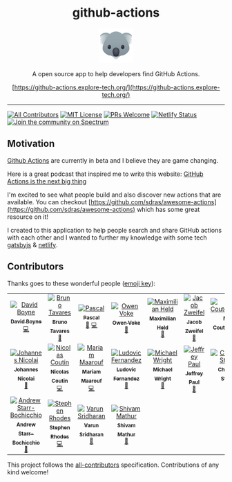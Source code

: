 <div align="center">
<h1>github-actions</h1>
<a href="https://www.emojione.com/emoji/1f428">
<img height="80" width="80" alt="goat" src="./animal.png" />
</a>

<p>A open source app to help developers find GitHub Actions.</p>

[https://github-actions.explore-tech.org/](https://github-actions.explore-tech.org/)

</div>

<hr/>

[![All Contributors](https://img.shields.io/badge/all_contributors-18-orange.svg?style=flat-square)](#contributors-) [![MIT License][license-badge]][license] [![PRs Welcome][prs-badge]][prs]
[![Netlify Status](https://api.netlify.com/api/v1/badges/135bba3e-819f-41a7-86f7-bc93cfecd07d/deploy-status)](https://app.netlify.com/sites/github-actions/deploys)
[![Join the community on Spectrum][spectrum-badge]][spectrum]

## Motivation

[Github Actions](https://css-tricks.com/introducing-github-actions/) are currently in beta and I believe they are game changing.

Here is a great podcast that inspired me to write this website: [GitHub Actions is the next big thing](https://changelog.com/podcast/331)

I'm excited to see what people build and also discover new actions that are available. You can checkout [https://github.com/sdras/awesome-actions](https://github.com/sdras/awesome-actions) which has some great resource on it!

I created to this application to help people search and share GitHub actions with each other and I wanted to further my knowledge with some tech [gatsbyjs](https://www.gatsbyjs.org/) & [netlify](https://www.netlify.com/).

## Contributors

Thanks goes to these wonderful people ([emoji key](https://github.com/all-contributors/all-contributors#emoji-key)):

<!-- ALL-CONTRIBUTORS-LIST:START - Do not remove or modify this section -->
<!-- prettier-ignore-start -->
<!-- markdownlint-disable -->
<table>
  <tr>
    <td align="center"><a href="https://medium.com/@boyney123"><img src="https://avatars1.githubusercontent.com/u/3268013?v=4" width="100px;" alt="David Boyne"/><br /><sub><b>David Boyne</b></sub></a><br /><a href="https://github.com/boyney123/github-actions/commits?author=boyney123" title="Code">💻</a></td>
    <td align="center"><a href="http://bltavares.com"><img src="https://avatars1.githubusercontent.com/u/109474?v=4" width="100px;" alt="Bruno Tavares"/><br /><sub><b>Bruno Tavares</b></sub></a><br /><a href="https://github.com/boyney123/github-actions/commits?author=bltavares" title="Documentation">📖</a></td>
    <td align="center"><a href="https://twitter.com/pascalgn"><img src="https://avatars2.githubusercontent.com/u/432333?v=4" width="100px;" alt="Pascal"/><br /><sub><b>Pascal</b></sub></a><br /><a href="https://github.com/boyney123/github-actions/commits?author=pascalgn" title="Documentation">📖</a> <a href="https://github.com/boyney123/github-actions/commits?author=pascalgn" title="Code">💻</a></td>
    <td align="center"><a href="https://pxgamer.xyz"><img src="https://avatars0.githubusercontent.com/u/1899334?v=4" width="100px;" alt="Owen Voke"/><br /><sub><b>Owen Voke</b></sub></a><br /><a href="https://github.com/boyney123/github-actions/commits?author=pxgamer" title="Documentation">📖</a></td>
    <td align="center"><a href="http://www.maxheld.de/"><img src="https://avatars0.githubusercontent.com/u/5372770?v=4" width="100px;" alt="Maximilian Held"/><br /><sub><b>Maximilian Held</b></sub></a><br /><a href="https://github.com/boyney123/github-actions/commits?author=maxheld83" title="Documentation">📖</a></td>
    <td align="center"><a href="https://github.com/jzweifel"><img src="https://avatars0.githubusercontent.com/u/39281691?v=4" width="100px;" alt="Jacob Zweifel"/><br /><sub><b>Jacob Zweifel</b></sub></a><br /><a href="https://github.com/boyney123/github-actions/commits?author=jzweifel" title="Documentation">📖</a></td>
    <td align="center"><a href="https://mikecoutermarsh.com"><img src="https://avatars0.githubusercontent.com/u/155044?v=4" width="100px;" alt="Mike Coutermarsh"/><br /><sub><b>Mike Coutermarsh</b></sub></a><br /><a href="https://github.com/boyney123/github-actions/commits?author=mscoutermarsh" title="Documentation">📖</a></td>
  </tr>
  <tr>
    <td align="center"><a href="https://github.com/jonico"><img src="https://avatars3.githubusercontent.com/u/1872314?v=4" width="100px;" alt="Johannes Nicolai"/><br /><sub><b>Johannes Nicolai</b></sub></a><br /><a href="https://github.com/boyney123/github-actions/commits?author=jonico" title="Documentation">📖</a></td>
    <td align="center"><a href="https://nicolas-coutin.fr"><img src="https://avatars1.githubusercontent.com/u/6564012?v=4" width="100px;" alt="Nicolas Coutin"/><br /><sub><b>Nicolas Coutin</b></sub></a><br /><a href="https://github.com/boyney123/github-actions/commits?author=Ilshidur" title="Code">💻</a></td>
    <td align="center"><a href="https://maarouf.me"><img src="https://avatars0.githubusercontent.com/u/10760189?v=4" width="100px;" alt="Mariam Maarouf"/><br /><sub><b>Mariam Maarouf</b></sub></a><br /><a href="https://github.com/boyney123/github-actions/commits?author=mariamrf" title="Code">💻</a></td>
    <td align="center"><a href="https://twitter.com/ludnadez"><img src="https://avatars0.githubusercontent.com/u/5674651?v=4" width="100px;" alt="Ludovic Fernandez"/><br /><sub><b>Ludovic Fernandez</b></sub></a><br /><a href="https://github.com/boyney123/github-actions/commits?author=ldez" title="Documentation">📖</a></td>
    <td align="center"><a href="http://codular.com"><img src="https://avatars1.githubusercontent.com/u/348317?v=4" width="100px;" alt="Michael Wright"/><br /><sub><b>Michael Wright</b></sub></a><br /><a href="https://github.com/boyney123/github-actions/commits?author=michaelw90" title="Documentation">📖</a></td>
    <td align="center"><a href="https://jeffpaul.com/"><img src="https://avatars2.githubusercontent.com/u/2818133?v=4" width="100px;" alt="Jeffrey Paul"/><br /><sub><b>Jeffrey Paul</b></sub></a><br /><a href="https://github.com/boyney123/github-actions/commits?author=jeffpaul" title="Documentation">📖</a></td>
    <td align="center"><a href="https://hymnos.existenz.ch"><img src="https://avatars0.githubusercontent.com/u/288493?v=4" width="100px;" alt="Christian Studer"/><br /><sub><b>Christian Studer</b></sub></a><br /><a href="https://github.com/boyney123/github-actions/commits?author=cstuder" title="Documentation">📖</a></td>
  </tr>
  <tr>
    <td align="center"><a href="http://blog.andrewsomething.com/"><img src="https://avatars0.githubusercontent.com/u/46943?v=4" width="100px;" alt="Andrew Starr-Bochicchio"/><br /><sub><b>Andrew Starr-Bochicchio</b></sub></a><br /><a href="https://github.com/boyney123/github-actions/commits?author=andrewsomething" title="Documentation">📖</a></td>
    <td align="center"><a href="http://www.linkedin.com/in/sterhodes"><img src="https://avatars3.githubusercontent.com/u/130488?v=4" width="100px;" alt="Stephen Rhodes"/><br /><sub><b>Stephen Rhodes</b></sub></a><br /><a href="https://github.com/boyney123/github-actions/commits?author=MrRhodes" title="Code">💻</a></td>
    <td align="center"><a href="http://varunsridharan.in"><img src="https://avatars1.githubusercontent.com/u/1884287?v=4" width="100px;" alt="Varun Sridharan"/><br /><sub><b>Varun Sridharan</b></sub></a><br /><a href="https://github.com/boyney123/github-actions/commits?author=varunsridharan" title="Documentation">📖</a></td>
    <td align="center"><a href="https://shivammathur.com"><img src="https://avatars1.githubusercontent.com/u/1571086?v=4" width="100px;" alt="Shivam Mathur"/><br /><sub><b>Shivam Mathur</b></sub></a><br /><a href="https://github.com/boyney123/github-actions/commits?author=shivammathur" title="Documentation">📖</a></td>
  </tr>
</table>

<!-- markdownlint-enable -->
<!-- prettier-ignore-end -->
<!-- ALL-CONTRIBUTORS-LIST:END -->

This project follows the [all-contributors](https://github.com/all-contributors/all-contributors) specification. Contributions of any kind welcome!

<!-- prettier-ignore-start -->

[spectrum-badge]: https://withspectrum.github.io/badge/badge.svg
[spectrum]: https://spectrum.chat/github-actions
[license-badge]: https://img.shields.io/badge/License-MIT-yellow.svg
[license]: https://github.com/boyney123/github-actions/blob/master/LICENSE
[prs-badge]: https://img.shields.io/badge/PRs-welcome-brightgreen.svg?style=flat-square
[prs]: http://makeapullrequest.com
<!-- prettier-ignore-end -->
